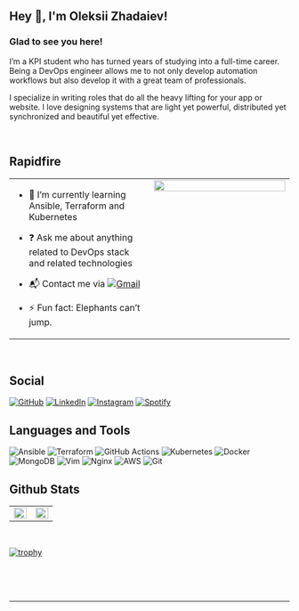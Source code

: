 ## Hey 👋, I'm Oleksii Zhadaiev!  
  


### Glad to see you here!  
I’m a KPI student who has turned years of studying into a full-time career. Being a DevOps engineer allows me to not only develop automation workflows but also develop it with a great team of professionals.

I specialize in writing roles that do all the heavy lifting for your app or website. I love designing systems that are light yet powerful, distributed yet synchronized and beautiful yet effective.  
  

<br/>  


## Rapidfire  
<table><tr><td valign="top" width="50%">
  

- 🌱 I’m currently learning Ansible, Terraform and Kubernetes
  

- ❓ Ask me about anything related to DevOps stack and related technologies  
  
  
- 📬 Contact me via [![Gmail](https://img.shields.io/badge/Gmail-D14836?style=flat&logo=gmail&logoColor=white)](mailto:ozhadaie@gmail.com)


- ⚡ Fun fact: Elephants can’t jump.  


</td><td valign="top" width="50%">

<div align="center">
<img src="https://rishavanand.github.io/static/images/greetings.gif" align="center" style="width: 100%" />
</div>  


</td></tr></table>  

<br/>  



## Social
[![GitHub](https://img.shields.io/badge/github-%23121011.svg?style=for-the-badge&logo=github&logoColor=white)](https://github.com/ozhadaie)
[![LinkedIn](https://img.shields.io/badge/linkedin-%230077B5.svg?style=for-the-badge&logo=linkedin&logoColor=white)](https://www.linkedin.com/in/ozhadaie/)
[![Instagram](https://img.shields.io/badge/Instagram-%23E4405F.svg?style=for-the-badge&logo=Instagram&logoColor=white)](https://www.instagram.com/ozhadaie/)
[![Spotify](https://img.shields.io/badge/Spotify-1ED760?style=for-the-badge&logo=spotify&logoColor=white)](https://open.spotify.com/user/jf0kd0q2qla6okovv0c947jnm?si=0cebc5801b1244f2)



## Languages and Tools  
![Ansible](https://img.shields.io/badge/ansible-%231A1918.svg?style=for-the-badge&logo=ansible&logoColor=white)
![Terraform](https://img.shields.io/badge/terraform-%235835CC.svg?style=for-the-badge&logo=terraform&logoColor=white)
![GitHub Actions](https://img.shields.io/badge/Actions-%232671E5.svg?style=for-the-badge&logo=githubactions&logoColor=white)
![Kubernetes](https://img.shields.io/badge/k8s-%23326ce5.svg?style=for-the-badge&logo=kubernetes&logoColor=white)
![Docker](https://img.shields.io/badge/docker-%230db7ed.svg?style=for-the-badge&logo=docker&logoColor=white)
![MongoDB](https://img.shields.io/badge/MongoDB-%234ea94b.svg?style=for-the-badge&logo=mongodb&logoColor=white)
![Vim](https://img.shields.io/badge/VIM-%2311AB00.svg?style=for-the-badge&logo=vim&logoColor=white)
![Nginx](https://img.shields.io/badge/nginx-%23009639.svg?style=for-the-badge&logo=nginx&logoColor=white)
![AWS](https://img.shields.io/badge/AWS-%23FF9900.svg?style=for-the-badge&logo=amazon-aws&logoColor=white)
![Git](https://img.shields.io/badge/git-%23F05033.svg?style=for-the-badge&logo=git&logoColor=white)



## Github Stats  
<table><tr><td valign="top" width="50%">

<div align="right"><img src="https://github-readme-stats.vercel.app/api?username=ozhadaie&show_icons=true&count_private=true&hide_border=true&theme=github_dark" align="right" style="width: 100%" /></div>

</td><td valign="top" width="50%">

<img src="https://github-readme-stats.vercel.app/api/top-langs/?username=ozhadaie&hide_border=true&layout=compact&theme=github_dark" align="left" style="width: 100%" />

</td></tr></table>  

<br/>  

[![trophy](https://github-profile-trophy.vercel.app/?username=ozhadaie&theme=darkhub&margin-w=15&no-frame=true&no-bg=true&title=Followers,Commit,PullRequest,Issues)](https://github.com/ozhadaie/github-profile-trophy)

  

<br/>  

  

<br/>  


<br />

----
